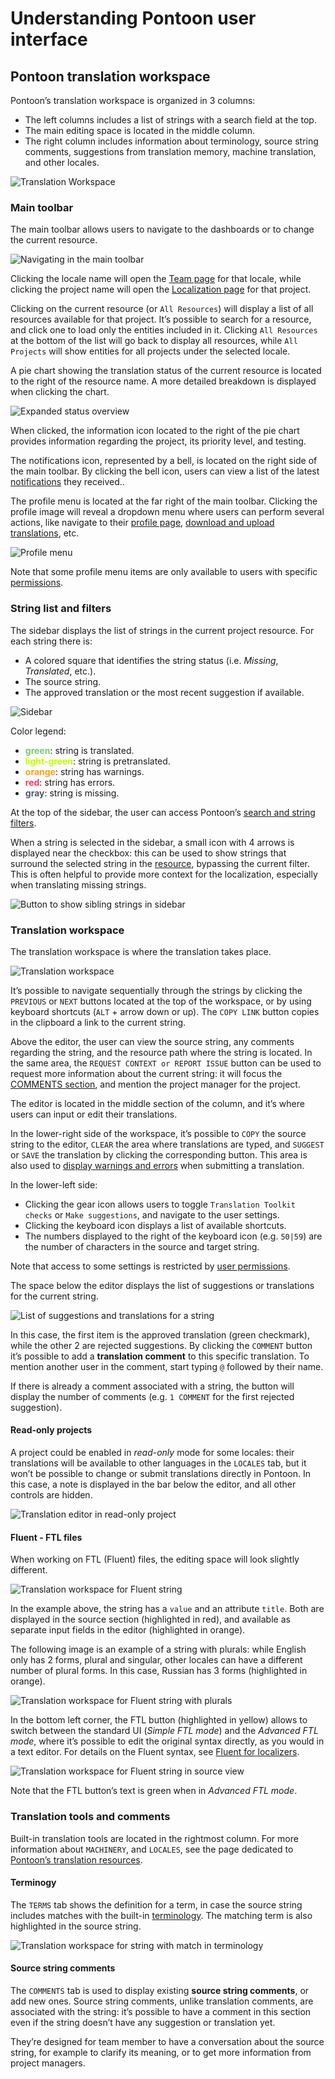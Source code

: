 # Understanding Pontoon user interface

<!-- toc -->

## Pontoon translation workspace

Pontoon’s translation workspace is organized in 3 columns:
* The left columns includes a list of strings with a search field at the top.
* The main editing space is located in the middle column.
* The right column includes information about terminology, source string comments, suggestions from translation memory, machine translation, and other locales.

![Translation Workspace](../../assets/images/pontoon/ui/translation_workspace.png "Screenshot of the translation workspace in Pontoon")

### Main toolbar

The main toolbar allows users to navigate to the dashboards or to change the current resource.

![Navigating in the main toolbar](../../assets/images/pontoon/ui/main_nav.png "Screenshot of the main toolbar, with the resource dropdown expanded")

Clicking the locale name will open the [Team page](teams_projects.md#team-page) for that locale, while clicking the project name will open the [Localization page](teams_projects.md#localization-page) for that project.

Clicking on the current resource (or `All Resources`) will display a list of all resources available for that project. It’s possible to search for a resource, and click one to load only the entities included in it. Clicking `All Resources` at the bottom of the list will go back to display all resources, while `All Projects` will show entities for all projects under the selected locale.

A pie chart showing the translation status of the current resource is located to the right of the resource name. A more detailed breakdown is displayed when clicking the chart.

![Expanded status overview](../../assets/images/pontoon/ui/status_overview.png "Screenshot of the status graph expanded")

When clicked, the information icon located to the right of the pie chart provides information regarding the project, its priority level, and testing.

The notifications icon, represented by a bell, is located on the right side of the main toolbar. By clicking the bell icon, users can view a list of the latest [notifications](notifications.md) they received..

The profile menu is located at the far right of the main toolbar. Clicking the profile image will reveal a dropdown menu where users can perform several actions, like navigate to their [profile page](profile.md), [download and upload translations](translate.md#downloading-and-uploading-translations), etc.

![Profile menu](../../assets/images/pontoon/ui/profile_menu.png "Screenshot of the profile menu")

Note that some profile menu items are only available to users with specific [permissions](users.md#user-roles).

### String list and filters

The sidebar displays the list of strings in the current project resource. For each string there is:
* A colored square that identifies the string status (i.e. *Missing*, *Translated*, etc.).
* The source string.
* The approved translation or the most recent suggestion if available.

![Sidebar](../../assets/images/pontoon/ui/sidebar.png "Screenshot of the sidebar, with a list of strings showing the different string statuses")

Color legend:
* **<span style="color: #7bc876;">green</span>**: string is translated.
* **<span style="color: #c0ff00;">light-green</span>**: string is pretranslated.
* **<span style="color: #ffa10f;">orange</span>**: string has warnings.
* **<span style="color: #f36;">red</span>**: string has errors.
* **<span style="color: #4d5967;">gray</span>**: string is missing.

At the top of the sidebar, the user can access Pontoon’s [search and string filters](search_filters.md).

When a string is selected in the sidebar, a small icon with 4 arrows is displayed near the checkbox: this can be used to show strings that surround the selected string in the [resource](glossary.md#resource), bypassing the current filter. This is often helpful to provide more context for the localization, especially when translating missing strings.

![Button to show sibling strings in sidebar](../../assets/images/pontoon/ui/sidebar_expand.png "Screenshot of the button to show sibling strings in sidebar")

### Translation workspace

The translation workspace is where the translation takes place.

![Translation workspace](../../assets/images/pontoon/ui/workspace_standard.png "Screenshot of the standard editor in the translation workspace")

It’s possible to navigate sequentially through the strings by clicking the `PREVIOUS` or `NEXT` buttons located at the top of the workspace, or by using keyboard shortcuts (`ALT` + arrow down or up). The `COPY LINK` button copies in the clipboard a link to the current string.

Above the editor, the user can view the source string, any comments regarding the string, and the resource path where the string is located.
In the same area, the `REQUEST CONTEXT or REPORT ISSUE` button can be used to request more information about the current string: it will focus the [COMMENTS section](##source-string-comments), and mention the project manager for the project.

The editor is located in the middle section of the column, and it’s where users can input or edit their translations.

In the lower-right side of the workspace, it’s possible to `COPY` the source string to the editor, `CLEAR` the area where translations are typed, and `SUGGEST` or `SAVE` the translation by clicking the corresponding button. This area is also used to [display warnings and errors](translate.md#quality-checks) when submitting a translation.

In the lower-left side:
* Clicking the gear icon allows users to toggle `Translation Toolkit checks` or `Make suggestions`, and navigate to the user settings.
* Clicking the keyboard icon displays a list of available shortcuts.
* The numbers displayed to the right of the keyboard icon (e.g. `50|59`) are the number of characters in the source and target string.

Note that access to some settings is restricted by [user permissions](users.md#user-roles).

The space below the editor displays the list of suggestions or translations for the current string.

![List of suggestions and translations for a string](../../assets/images/pontoon/ui/translation_comments.png "Screenshot of list of suggestions and translations for a string with comment editing open")

In this case, the first item is the approved translation (green checkmark), while the other 2 are rejected suggestions. By clicking the `COMMENT` button it’s possible to add a **translation comment** to this specific translation. To mention another user in the comment, start typing `@` followed by their name.

If there is already a comment associated with a string, the button will display the number of comments (e.g. `1 COMMENT` for the first rejected suggestion).

#### Read-only projects

A project could be enabled in *read-only* mode for some locales: their translations will be available to other languages in the `LOCALES` tab, but it won’t be possible to change or submit translations directly in Pontoon. In this case, a note is displayed in the bar below the editor, and all other controls are hidden.

![Translation editor in read-only project](../../assets/images/pontoon/ui/translation_readonly.png "Screenshot of translation editor in read-only project")

#### Fluent - FTL files

When working on FTL (Fluent) files, the editing space will look slightly different.

![Translation workspace for Fluent string](../../assets/images/pontoon/ui/workspace_ftl.png "Screenshot of the translation workspace for Fluent string")

In the example above, the string has a `value` and an attribute `title`. Both are displayed in the source section (highlighted in red), and available as separate input fields in the editor (highlighted in orange).

The following image is an example of a string with plurals: while English only has 2 forms, plural and singular, other locales can have a different number of plural forms. In this case, Russian has 3 forms (highlighted in orange).

![Translation workspace for Fluent string with plurals](../../assets/images/pontoon/ui/workspace_ftl_plurals.png "Screenshot of the translation workspace for Fluent string with plurals")

In the bottom left corner, the FTL button (highlighted in yellow) allows to switch between the standard UI (*Simple FTL mode*) and the *Advanced FTL mode*, where it’s possible to edit the original syntax directly, as you would in a text editor. For details on the Fluent syntax, see [Fluent for localizers](../fluent/).

![Translation workspace for Fluent string in source view](../../assets/images/pontoon/ui/workspace_ftl_sourceview.png "Screenshot of the translation workspace for Fluent string in source view")

Note that the FTL button’s text is green when in *Advanced FTL mode*.

### Translation tools and comments

Built-in translation tools are located in the rightmost column. For more information about `MACHINERY`, and `LOCALES`, see the page dedicated to [Pontoon’s translation resources](resources.md).

#### Terminogy

The `TERMS` tab shows the definition for a term, in case the source string includes matches with the built-in [terminology](glossary.md#terminology). The matching term is also highlighted in the source string.

![Translation workspace for string with match in terminology](../../assets/images/pontoon/ui/workspace_terminology.png "Screenshot of the translation workspace for string with match in terminology")

#### Source string comments

The `COMMENTS` tab is used to display existing **source string comments**, or add new ones. Source string comments, unlike translation comments, are associated with the string: it’s possible to have a comment in this section even if the string doesn’t have any suggestion or translation yet.

They’re designed for team member to have a conversation about the source string, for example to clarify its meaning, or to get more information from project managers.
